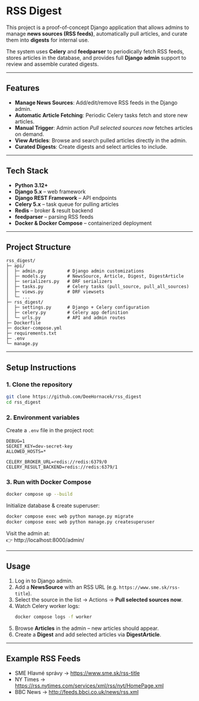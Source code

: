 # RSS Digest

This project is a proof-of-concept Django application that allows admins to manage **news sources (RSS feeds)**, automatically pull articles, and curate them into **digests** for internal use.  

The system uses **Celery** and **feedparser** to periodically fetch RSS feeds, stores articles in the database, and provides full **Django admin** support to review and assemble curated digests.  

---

## Features

- **Manage News Sources**: Add/edit/remove RSS feeds in the Django admin.  
- **Automatic Article Fetching**: Periodic Celery tasks fetch and store new articles.  
- **Manual Trigger**: Admin action *Pull selected sources now* fetches articles on demand.  
- **View Articles**: Browse and search pulled articles directly in the admin.  
- **Curated Digests**: Create digests and select articles to include.  

---

## Tech Stack

- **Python 3.12+**  
- **Django 5.x** – web framework  
- **Django REST Framework** – API endpoints
- **Celery 5.x** – task queue for pulling articles  
- **Redis** – broker & result backend  
- **feedparser** – parsing RSS feeds  
- **Docker & Docker Compose** – containerized deployment  

---

## Project Structure

```
rss_digest/
├─ api/
│  ├─ admin.py         # Django admin customizations
│  ├─ models.py        # NewsSource, Article, Digest, DigestArticle
│  ├─ serializers.py   # DRF serializers
│  ├─ tasks.py         # Celery tasks (pull_source, pull_all_sources)
│  ├─ views.py         # DRF viewsets
│  └─ ...
├─ rss_digest/
│  ├─ settings.py      # Django + Celery configuration
│  ├─ celery.py        # Celery app definition
│  └─ urls.py          # API and admin routes
├─ Dockerfile
├─ docker-compose.yml
├─ requirements.txt
├─ .env
└─ manage.py
```

---

## Setup Instructions

### 1. Clone the repository
```bash
git clone https://github.com/DeeHornacek/rss_digest
cd rss_digest
```

### 2. Environment variables
Create a `.env` file in the project root:

```
DEBUG=1
SECRET_KEY=dev-secret-key
ALLOWED_HOSTS=*

CELERY_BROKER_URL=redis://redis:6379/0
CELERY_RESULT_BACKEND=redis://redis:6379/1
```

### 3. Run with Docker Compose
```bash
docker compose up --build
```

Initialize database & create superuser:
```bash
docker compose exec web python manage.py migrate
docker compose exec web python manage.py createsuperuser
```

Visit the admin at:  
👉 http://localhost:8000/admin/

---

## Usage

1. Log in to Django admin.  
2. Add a **NewsSource** with an RSS URL (e.g. `https://www.sme.sk/rss-title`).  
3. Select the source in the list → Actions → **Pull selected sources now**.  
4. Watch Celery worker logs:  
   ```bash
   docker compose logs -f worker
   ```  
5. Browse **Articles** in the admin – new articles should appear.  
6. Create a **Digest** and add selected articles via **DigestArticle**.  

---

## Example RSS Feeds

- SME Hlavné správy → https://www.sme.sk/rss-title  
- NY Times → https://rss.nytimes.com/services/xml/rss/nyt/HomePage.xml  
- BBC News → http://feeds.bbci.co.uk/news/rss.xml  
